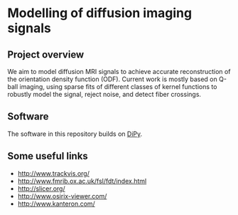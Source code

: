 # Modelling of diffusion imaging signals

## Project overview

We aim to model diffusion MRI signals to achieve accurate reconstruction of the
orientation density function (ODF).  Current work is mostly based on Q-ball
imaging, using sparse fits of different classes of kernel functions to robustly
model the signal, reject noise, and detect fiber crossings.

## Software

The software in this repository builds on [DiPy][].

## Some useful links

- <http://www.trackvis.org/>
- <http://www.fmrib.ox.ac.uk/fsl/fdt/index.html>
- <http://slicer.org/>
- <http://www.osirix-viewer.com/>
- <http://www.kanteron.com/>


[DiPy]: http://dipy.org
